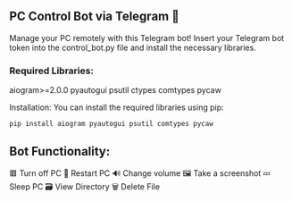 ## PC Control Bot via Telegram 🤖
Manage your PC remotely with this Telegram bot! Insert your Telegram bot token into the control_bot.py file and install the necessary libraries.

### Required Libraries:
aiogram>=2.0.0
pyautogui
psutil
ctypes
comtypes
pycaw

Installation:
You can install the required libraries using pip:
```
pip install aiogram pyautogui psutil comtypes pycaw
```
## Bot Functionality:
🟥 Turn off PC
🧭 Restart PC
🔊 Change volume
🖼 Take a screenshot
💤 Sleep PC
🗃 View Directory
🗑 Delete File
